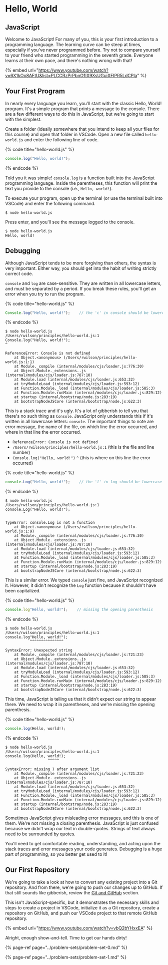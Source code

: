 # Hello, World

## JavaScript

Welcome to JavaScript! For many of you, this is your first introduction to a programming language. The learning curve can be steep at times, especially if you've never programmed before. Try not to compare yourself to your friend who started programming in the seventh grade. Everyone learns at their own pace, and there's nothing wrong with that!

{% embed url="https://www.youtube.com/watch?v=6X1kOo8AFtU&list=PLCCRzPrPbnO1IX9XsUGuiXFIPR5LdCPla" %}

## Your First Program

In nearly every language you learn, you'll start with the classic Hello, World! program. It's a simple program that prints a message to the console. There are a few different ways to do this in JavaScript, but we're going to start with the simplest.

Create a folder \(ideally somewhere that you intend to keep all your files for this course\) and open that folder in VSCode. Open a new file called `hello-world.js` and enter the following line of code.

{% code title="hello-world.js" %}
```javascript
console.log("Hello, world!");
```
{% endcode %}

Told you it was simple! `console.log` is a function built into the JavaScript programming language. Inside the parentheses, this function will print the text you provide to the console \(i.e., `Hello, world!`\).

To execute your program, open up the terminal \(or use the terminal built into VSCode\) and enter the following command.

```text
$ node hello-world.js
```

Press enter, and you'll see the message logged to the console.

```text
$ node hello-world.js
Hello, world!
```

## Debugging

Although JavaScript tends to be more forgiving than others, the syntax is very important. Either way, you should get into the habit of writing strictly correct code.

`console` and `log` are case-sensitive. They are written in all lowercase letters, and must be separated by a period. If you break these rules, you'll get an error when you try to run the program.

{% code title="hello-world.js" %}
```javascript
Console.log("Hello, world!");    // the 'c' in console should be lowercase
```
{% endcode %}

```text
$ node hello-world.js
/Users/rwilson/principles/hello-world.js:1
Console.log("Hello, world!");
^

ReferenceError: Console is not defined
    at Object.<anonymous> (/Users/rwilson/principles/hello-world.js:1:1)
    at Module._compile (internal/modules/cjs/loader.js:776:30)
    at Object.Module._extensions..js (internal/modules/cjs/loader.js:787:10)
    at Module.load (internal/modules/cjs/loader.js:653:32)
    at tryModuleLoad (internal/modules/cjs/loader.js:593:12)
    at Function.Module._load (internal/modules/cjs/loader.js:585:3)
    at Function.Module.runMain (internal/modules/cjs/loader.js:829:12)
    at startup (internal/bootstrap/node.js:283:19)
    at bootstrapNodeJSCore (internal/bootstrap/node.js:622:3)
```

This is a stack trace and it's ugly. It's a lot of gibberish to tell you that there's no such thing as `Console`. JavaScript only understands this if it's written in all lowercase letters: `console`. The important things to note are error message, the name of the file, on which line the error occurred, and where in that line the error occurred.

* `ReferenceError: Console is not defined`
* `/Users/rwilson/principles/hello-world.js:1` \(this is the file and line number\)
* `Console.log("Hello, world!")` `^` \(this is where on this line the error occurred\)

{% code title="hello-world.js" %}
```javascript
console.Log("Hello, world!");    // the 'l' in log should be lowercase
```
{% endcode %}

```text
$ node hello-world.js
/Users/rwilson/principles/hello-world.js:1
console.Log("Hello, world!");
        ^

TypeError: console.Log is not a function
    at Object.<anonymous> (/Users/rwilson/principles/hello-world.js:1:9)
    at Module._compile (internal/modules/cjs/loader.js:776:30)
    at Object.Module._extensions..js (internal/modules/cjs/loader.js:787:10)
    at Module.load (internal/modules/cjs/loader.js:653:32)
    at tryModuleLoad (internal/modules/cjs/loader.js:593:12)
    at Function.Module._load (internal/modules/cjs/loader.js:585:3)
    at Function.Module.runMain (internal/modules/cjs/loader.js:829:12)
    at startup (internal/bootstrap/node.js:283:19)
    at bootstrapNodeJSCore (internal/bootstrap/node.js:622:3)
```

This is a similar error. We typed `console` just fine, and JavaScript recognized it. However, it didn't recognize the `Log` function because it shouldn't have been capitalized.

{% code title="hello-world.js" %}
```javascript
console.log"Hello, world!");    // missing the opening parenthesis
```
{% endcode %}

```text
$ node hello-world.js
/Users/rwilson/principles/hello-world.js:1
console.log"Hello, world!");
           ^^^^^^^^^^^^^^^

SyntaxError: Unexpected string
    at Module._compile (internal/modules/cjs/loader.js:721:23)
    at Object.Module._extensions..js (internal/modules/cjs/loader.js:787:10)
    at Module.load (internal/modules/cjs/loader.js:653:32)
    at tryModuleLoad (internal/modules/cjs/loader.js:593:12)
    at Function.Module._load (internal/modules/cjs/loader.js:585:3)
    at Function.Module.runMain (internal/modules/cjs/loader.js:829:12)
    at startup (internal/bootstrap/node.js:283:19)
    at bootstrapNodeJSCore (internal/bootstrap/node.js:622:3)
```

This time, JavaScript is telling us that it didn't expect our string to appear there. We need to wrap it in parentheses, and we're missing the opening parenthesis.

{% code title="hello-world.js" %}
```javascript
console.log(Hello, world!);
```
{% endcode %}

```text
$ node hello-world.js
/Users/rwilson/principles/hello-world.js:1
console.log(Hello, world!);
                   ^^^^^

SyntaxError: missing ) after argument list
    at Module._compile (internal/modules/cjs/loader.js:721:23)
    at Object.Module._extensions..js (internal/modules/cjs/loader.js:787:10)
    at Module.load (internal/modules/cjs/loader.js:653:32)
    at tryModuleLoad (internal/modules/cjs/loader.js:593:12)
    at Function.Module._load (internal/modules/cjs/loader.js:585:3)
    at Function.Module.runMain (internal/modules/cjs/loader.js:829:12)
    at startup (internal/bootstrap/node.js:283:19)
    at bootstrapNodeJSCore (internal/bootstrap/node.js:622:3)
```

Sometimes JavaScript gives misleading error messages, and this is one of them. We're not missing a closing parenthesis. JavaScript is just confused because we didn't wrap our text in double-quotes. Strings of text always need to be surrounded by quotes.

You'll need to get comfortable reading, understanding, and acting upon the stack traces and error messages your code generates. Debugging is a huge part of programming, so you better get used to it!

## Our First Repository

We're going to take a look at how to convert any existing project into a Git repository. And from there, we're going to push our changes up to GitHub. If that still sounds like gibberish, review the [Git and GitHub](git-and-github.md) section.

This isn't JavaScript-specific, but it demonstrates the necessary skills and steps to create a project in VSCode, initialize it as a Git repository, create a repository on GitHub, and push our VSCode project to that remote GitHub repository.

{% embed url="https://www.youtube.com/watch?v=vbQ2bYHxxEA" %}

Alright, enough show-and-tell. Time to get our hands dirty!

{% page-ref page="../problem-sets/problem-set-0.md" %}

{% page-ref page="../problem-sets/problem-set-1.md" %}

